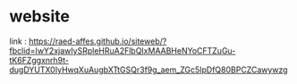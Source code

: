 # website
link : https://raed-affes.github.io/siteweb/?fbclid=IwY2xjawIySRpleHRuA2FlbQIxMAABHeNYoCFTZuGu-tK6FZggxnrh9t-dugDYUTX0IyHwqXuAugbXTtGSQr3f9g_aem_ZGc5IpDfQ80BPCZCawywzg
